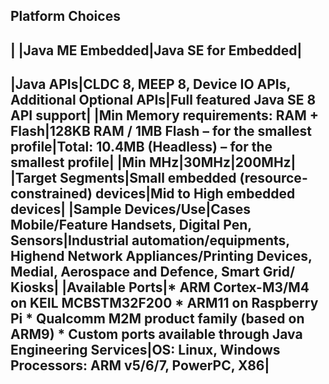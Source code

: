 Platform Choices
-------
| |Java ME Embedded|Java SE for Embedded|
-------
|Java APIs|CLDC 8, MEEP 8, Device IO APIs, Additional Optional APIs|Full featured Java SE 8 API support|
|Min Memory requirements: RAM + Flash|128KB RAM / 1MB Flash – for the smallest profile|Total: 10.4MB (Headless) – for the smallest profile|
|Min MHz|30MHz|200MHz|
|Target Segments|Small embedded (resource-constrained) devices|Mid to High embedded devices|
|Sample Devices/Use|Cases Mobile/Feature Handsets, Digital Pen, Sensors|Industrial automation/equipments, Highend Network Appliances/Printing Devices, Medial, Aerospace and Defence, Smart Grid/ Kiosks|
|Available Ports|* ARM Cortex-M3/M4 on KEIL MCBSTM32F200 * ARM11 on Raspberry Pi * Qualcomm M2M product family (based on ARM9) * Custom ports available through Java Engineering Services|OS: Linux, Windows Processors: ARM v5/6/7, PowerPC, X86|
------
